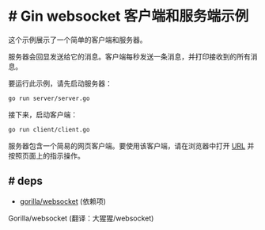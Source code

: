 # # Gin websocket 客户端和服务端示例

这个示例展示了一个简单的客户端和服务器。

服务器会回显发送给它的消息。客户端每秒发送一条消息，并打印接收到的所有消息。

要运行此示例，请先启动服务器：

```bash
go run server/server.go
```

接下来，启动客户端：

```bash
go run client/client.go
```

服务器包含一个简易的网页客户端。要使用该客户端，请在浏览器中打开 [URL](http://127.0.0.1:8080) 并按照页面上的指示操作。
## # deps

- [gorilla/websocket](https://github.com/gorilla/websocket) (依赖项)

 Gorilla/websocket (翻译：大猩猩/websocket)

